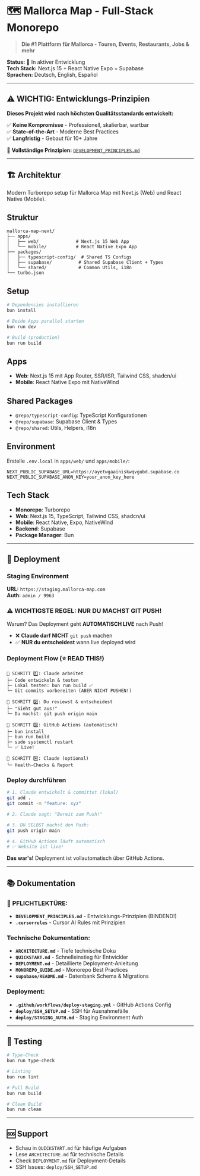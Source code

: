 # 🗺️ Mallorca Map - Full-Stack Monorepo

> **Die #1 Plattform für Mallorca - Touren, Events, Restaurants, Jobs & mehr**

**Status:** 🚧 In aktiver Entwicklung  
**Tech Stack:** Next.js 15 + React Native Expo + Supabase  
**Sprachen:** Deutsch, English, Español

---

## ⚠️ WICHTIG: Entwicklungs-Prinzipien

**Dieses Projekt wird nach höchsten Qualitätsstandards entwickelt:**

✅ **Keine Kompromisse** - Professionell, skalierbar, wartbar  
✅ **State-of-the-Art** - Moderne Best Practices  
✅ **Langfristig** - Gebaut für 10+ Jahre  

📖 **Vollständige Prinzipien:** [`DEVELOPMENT_PRINCIPLES.md`](./DEVELOPMENT_PRINCIPLES.md)

---

## 🏗️ Architektur

Modern Turborepo setup für Mallorca Map mit Next.js (Web) und React Native (Mobile).

## Struktur

```
mallorca-map-next/
├── apps/
│   ├── web/              # Next.js 15 Web App
│   └── mobile/           # React Native Expo App
├── packages/
│   ├── typescript-config/  # Shared TS Configs
│   ├── supabase/          # Shared Supabase Client + Types
│   └── shared/            # Common Utils, i18n
└── turbo.json
```

## Setup

```bash
# Dependencies installieren
bun install

# Beide Apps parallel starten
bun run dev

# Build (production)
bun run build
```

## Apps

- **Web**: Next.js 15 mit App Router, SSR/ISR, Tailwind CSS, shadcn/ui
- **Mobile**: React Native Expo mit NativeWind

## Shared Packages

- `@repo/typescript-config`: TypeScript Konfigurationen
- `@repo/supabase`: Supabase Client & Types
- `@repo/shared`: Utils, Helpers, i18n

## Environment

Erstelle `.env.local` in `apps/web/` und `apps/mobile/`:

```env
NEXT_PUBLIC_SUPABASE_URL=https://ayetwgaainiskwqvgubd.supabase.co
NEXT_PUBLIC_SUPABASE_ANON_KEY=your_anon_key_here
```

## Tech Stack

- **Monorepo**: Turborepo
- **Web**: Next.js 15, TypeScript, Tailwind CSS, shadcn/ui
- **Mobile**: React Native, Expo, NativeWind
- **Backend**: Supabase
- **Package Manager**: Bun

---

## 🚀 Deployment

### Staging Environment

**URL:** `https://staging.mallorca-map.com`  
**Auth:** `admin / 9963`

### ⚠️ WICHTIGSTE REGEL: NUR DU MACHST GIT PUSH!

Warum? Das Deployment geht **AUTOMATISCH LIVE** nach Push!
- ❌ **Claude darf NICHT** `git push` machen
- ✅ **NUR du entscheidest** wann live deployed wird

### Deployment Flow (⭐ READ THIS!)

```
📌 SCHRITT 1️⃣: Claude arbeitet
├─ Code entwickeln & testen
├─ Lokal testen: bun run build ✅
└─ Git commits vorbereiten (ABER NICHT PUSHEN!)

📌 SCHRITT 2️⃣: Du reviewst & entscheidest
├─ "Sieht gut aus!"
└─ Du machst: git push origin main

📌 SCHRITT 3️⃣: GitHub Actions (automatisch)
├─ bun install
├─ bun run build
├─ sudo systemctl restart
└─ ✅ Live!

📌 SCHRITT 4️⃣: Claude (optional)
└─ Health-Checks & Report
```

### Deploy durchführen

```bash
# 1. Claude entwickelt & committet (lokal)
git add .
git commit -m "feature: xyz"

# 2. Claude sagt: "Bereit zum Push!"

# 3. DU SELBST machst den Push:
git push origin main

# 4. GitHub Actions läuft automatisch
# ✅ Website ist live!
```

**Das war's!** Deployment ist vollautomatisch über GitHub Actions.

---

## 📚 Dokumentation

### 🔴 **PFLICHTLEKTÜRE:**
- **`DEVELOPMENT_PRINCIPLES.md`** - Entwicklungs-Prinzipien (BINDEND!)
- **`.cursorrules`** - Cursor AI Rules mit Prinzipien

### Technische Dokumentation:
- **`ARCHITECTURE.md`** - Tiefe technische Doku
- **`QUICKSTART.md`** - Schnelleinstieg für Entwickler
- **`DEPLOYMENT.md`** - Detaillierte Deployment-Anleitung
- **`MONOREPO_GUIDE.md`** - Monorepo Best Practices
- **`supabase/README.md`** - Datenbank Schema & Migrations

### Deployment:
- **`.github/workflows/deploy-staging.yml`** - GitHub Actions Config
- **`deploy/SSH_SETUP.md`** - SSH für Ausnahmefälle
- **`deploy/STAGING_AUTH.md`** - Staging Environment Auth

---

## 🧪 Testing

```bash
# Type-Check
bun run type-check

# Linting
bun run lint

# Full Build
bun run build

# Clean Build
bun run clean
```

---

## 🆘 Support

- Schau in `QUICKSTART.md` für häufige Aufgaben
- Lese `ARCHITECTURE.md` für technische Details
- Check `DEPLOYMENT.md` für Deployment-Details
- SSH Issues: `deploy/SSH_SETUP.md`

